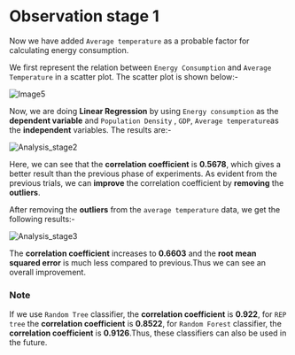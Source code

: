 # Observation stage 1
Now we have added `Average temperature` as a probable factor for calculating energy consumption.

We first represent the relation between `Energy Consumption` and `Average Temperature` in a scatter plot.
The scatter plot is shown below:-

![Image5](https://github.com/this-is-batman/Smart_grid/blob/master/Plots/energyvstemp.png)

Now, we are doing **Linear Regression** by using `Energy consumption` as the **dependent variable** and `Population Density` , `GDP`, `Average temperature`as the **independent** variables. The results are:-

![Analysis_stage2](https://github.com/this-is-batman/Smart_grid/blob/master/Images/analysis_stage2.png)

Here, we can see that the **correlation coefficient** is **0.5678**, which gives a better result than the previous phase of experiments. As evident from the previous trials, we can **improve** the correlation coefficient by **removing** the **outliers**.

After removing the **outliers** from the `average temperature` data, we get the following results:-

![Analysis_stage3](https://github.com/this-is-batman/Smart_grid/blob/master/Images/analysis_stage3.png)

The **correlation coefficient** increases to **0.6603** and the **root mean squared error** is much less compared to previous.Thus we can see an overall improvement.

### Note

If we use `Random Tree` classifier, the **correlation coefficient** is **0.922**, for `REP tree` the **correlation coefficient** is **0.8522**, for `Random Forest` classifier, the **correlation coefficient** is **0.9126**.Thus, these classifiers can also be used in the future.
